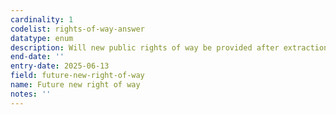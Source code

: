 ```yaml
---
cardinality: 1
codelist: rights-of-way-answer
datatype: enum
description: Will new public rights of way be provided after extraction?
end-date: ''
entry-date: 2025-06-13
field: future-new-right-of-way
name: Future new right of way
notes: ''
---
```

